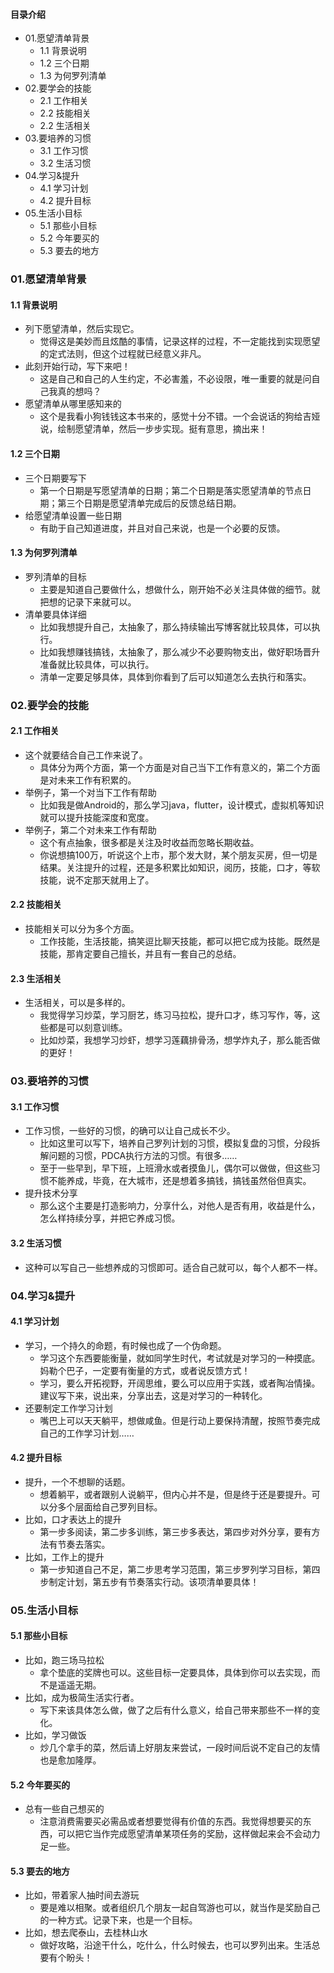 #### 目录介绍
- 01.愿望清单背景
    - 1.1 背景说明
    - 1.2 三个日期
    - 1.3 为何罗列清单
- 02.要学会的技能
    - 2.1 工作相关
    - 2.2 技能相关
    - 2.2 生活相关
- 03.要培养的习惯
    - 3.1 工作习惯
    - 3.2 生活习惯
- 04.学习&提升
    - 4.1 学习计划
    - 4.2 提升目标
- 05.生活小目标
    - 5.1 那些小目标
    - 5.2 今年要买的
    - 5.3 要去的地方


### 01.愿望清单背景
#### 1.1 背景说明
- 列下愿望清单，然后实现它。
    - 觉得这是美妙而且炫酷的事情，记录这样的过程，不一定能找到实现愿望的定式法则，但这个过程就已经意义非凡。
- 此刻开始行动，写下来吧！
    - 这是自己和自己的人生约定，不必害羞，不必设限，唯一重要的就是问自己我真的想吗？
- 愿望清单从哪里感知来的
    - 这个是我看小狗钱钱这本书来的，感觉十分不错。一个会说话的狗给吉娅说，绘制愿望清单，然后一步步实现。挺有意思，摘出来！


#### 1.2 三个日期
- 三个日期要写下
    - 第一个日期是写愿望清单的日期；第二个日期是落实愿望清单的节点日期；第三个日期是愿望清单完成后的反馈总结日期。
- 给愿望清单设置一些日期
    - 有助于自己知道进度，并且对自己来说，也是一个必要的反馈。


#### 1.3 为何罗列清单
- 罗列清单的目标
    - 主要是知道自己要做什么，想做什么，刚开始不必关注具体做的细节。就把想的记录下来就可以。
- 清单要具体详细
    - 比如我想提升自己，太抽象了，那么持续输出写博客就比较具体，可以执行。
    - 比如我想赚钱搞钱，太抽象了，那么减少不必要购物支出，做好职场晋升准备就比较具体，可以执行。
    - 清单一定要足够具体，具体到你看到了后可以知道怎么去执行和落实。


### 02.要学会的技能
#### 2.1 工作相关
- 这个就要结合自己工作来说了。
    - 具体分为两个方面，第一个方面是对自己当下工作有意义的，第二个方面是对未来工作有积累的。
- 举例子，第一个对当下工作有帮助
    - 比如我是做Android的，那么学习java，flutter，设计模式，虚拟机等知识就可以提升技能深度和宽度。
- 举例子，第二个对未来工作有帮助
    - 这个有点抽象，很多都是关注及时收益而忽略长期收益。
    - 你说想搞100万，听说这个上市，那个发大财，某个朋友买房，但一切是结果。关注提升的过程，还是多积累比如知识，阅历，技能，口才，等软技能，说不定那天就用上了。


#### 2.2 技能相关
- 技能相关可以分为多个方面。
    - 工作技能，生活技能，搞笑逗比聊天技能，都可以把它成为技能。既然是技能，那肯定要自己擅长，并且有一套自己的总结。



#### 2.3 生活相关
- 生活相关，可以是多样的。
    - 我觉得学习炒菜，学习厨艺，练习马拉松，提升口才，练习写作，等，这些都是可以刻意训练。
    - 比如炒菜，我想学习炒虾，想学习莲藕排骨汤，想学炸丸子，那么能否做的更好！


### 03.要培养的习惯
#### 3.1 工作习惯
- 工作习惯，一些好的习惯，的确可以让自己成长不少。
    - 比如这里可以写下，培养自己罗列计划的习惯，模拟复盘的习惯，分段拆解问题的习惯，PDCA执行方法的习惯。有很多……
    - 至于一些早到，早下班，上班滑水或者摸鱼儿，偶尔可以做做，但这些习惯不能养成，毕竟，在大城市，还是想着多搞钱，搞钱虽然俗但真实。
- 提升技术分享
    - 那么这个主要是打造影响力，分享什么，对他人是否有用，收益是什么，怎么样持续分享，并把它养成习惯。


#### 3.2 生活习惯
- 这种可以写自己一些想养成的习惯即可。适合自己就可以，每个人都不一样。


### 04.学习&提升
#### 4.1 学习计划
- 学习，一个持久的命题，有时候也成了一个伪命题。
    - 学习这个东西要能衡量，就如同学生时代，考试就是对学习的一种摸底。妈勒个巴子，一定要有衡量的方式，或者说反馈方式！
    - 学习，要么开拓视野，开阔思维，要么可以应用于实践，或者陶冶情操。建议写下来，说出来，分享出去，这是对学习的一种转化。
- 还要制定工作学习计划
    - 嘴巴上可以天天躺平，想做咸鱼。但是行动上要保持清醒，按照节奏完成自己的工作学习计划……


#### 4.2 提升目标
- 提升，一个不想聊的话题。
    - 想着躺平，或者跟别人说躺平，但内心并不是，但是终于还是要提升。可以分多个层面给自己罗列目标。
- 比如，口才表达上的提升
    - 第一步多阅读，第二步多训练，第三步多表达，第四步对外分享，要有方法有节奏去落实。
- 比如，工作上的提升
    - 第一步知道自己不足，第二步思考学习范围，第三步罗列学习目标，第四步制定计划，第五步有节奏落实行动。该项清单要具体！



### 05.生活小目标
#### 5.1 那些小目标
- 比如，跑三场马拉松
    - 拿个垫底的奖牌也可以。这些目标一定要具体，具体到你可以去实现，而不是遥遥无期。
- 比如，成为极简生活实行者。
    - 写下来该具体怎么做，做了之后有什么意义，给自己带来那些不一样的变化。
- 比如，学习做饭
    - 炒几个拿手的菜，然后请上好朋友来尝试，一段时间后说不定自己的友情也是愈加隆厚。



#### 5.2 今年要买的
- 总有一些自己想买的
    - 注意消费需要买必需品或者想要觉得有价值的东西。我觉得想要买的东西，可以把它当作完成愿望清单某项任务的奖励，这样做起来会不会动力足一些。



#### 5.3 要去的地方
- 比如，带着家人抽时间去游玩
    - 要是难以相聚。或者组织几个朋友一起自驾游也可以，就当作是奖励自己的一种方式。记录下来，也是一个目标。
- 比如，想去爬泰山，去桂林山水
    - 做好攻略，沿途干什么，吃什么，什么时候去，也可以罗列出来。生活总要有个盼头！




   
 




 













